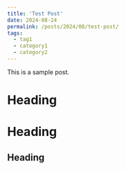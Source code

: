 ```yaml
---
title: 'Test Post'
date: 2024-08-24
permalink: /posts/2024/08/test-post/
tags:
  - tag1 
  - category1
  - category2
---
```


This is a sample post.

Heading
======

Heading
======

Heading
------
